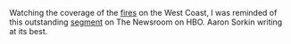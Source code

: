 Watching the coverage of the <a href="https://www.cnn.com/2020/09/10/us/us-west-wildfires-thursday/index.html">fires</a> on the West Coast, I was reminded of this outstanding <a href="https://www.youtube.com/watch?v=XM0uZ9mfOUI">segment</a> on The Newsroom on HBO. Aaron Sorkin writing at its best. 
